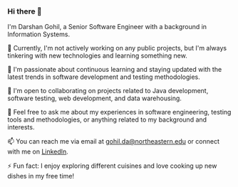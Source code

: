 ### Hi there 👋

I'm Darshan Gohil, a Senior Software Engineer with a background in Information Systems. 

🔭 Currently, I'm not actively working on any public projects, but I'm always tinkering with new technologies and learning something new.

🌱 I'm passionate about continuous learning and staying updated with the latest trends in software development and testing methodologies.

👯 I'm open to collaborating on projects related to Java development, software testing, web development, and data warehousing.

💬 Feel free to ask me about my experiences in software engineering, testing tools and methodologies, or anything related to my background and interests.

📫 You can reach me via email at gohil.da@northeastern.edu or connect with me on [LinkedIn](https://www.linkedin.com/in/darshangohil).

⚡ Fun fact: I enjoy exploring different cuisines and love cooking up new dishes in my free time!
